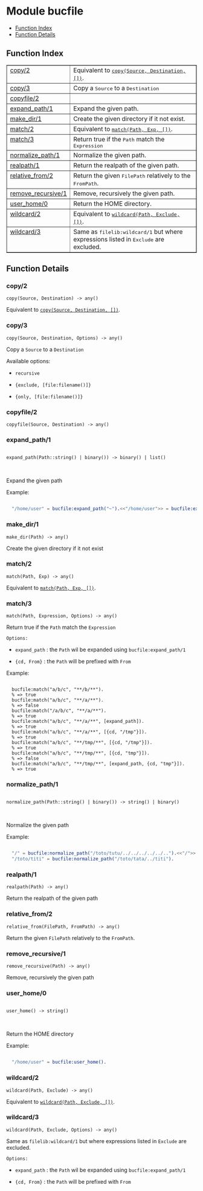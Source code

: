 

# Module bucfile #
* [Function Index](#index)
* [Function Details](#functions)

<a name="index"></a>

## Function Index ##


<table width="100%" border="1" cellspacing="0" cellpadding="2" summary="function index"><tr><td valign="top"><a href="#copy-2">copy/2</a></td><td>Equivalent to <a href="#copy-3"><tt>copy(Source, Destination, [])</tt></a>.</td></tr><tr><td valign="top"><a href="#copy-3">copy/3</a></td><td>
Copy a <tt>Source</tt> to a <tt>Destination</tt></td></tr><tr><td valign="top"><a href="#copyfile-2">copyfile/2</a></td><td></td></tr><tr><td valign="top"><a href="#expand_path-1">expand_path/1</a></td><td>
Expand the given path.</td></tr><tr><td valign="top"><a href="#make_dir-1">make_dir/1</a></td><td>
Create the given directory if it not exist.</td></tr><tr><td valign="top"><a href="#match-2">match/2</a></td><td>Equivalent to <a href="#match-3"><tt>match(Path, Exp, [])</tt></a>.</td></tr><tr><td valign="top"><a href="#match-3">match/3</a></td><td>
Return true if the <tt>Path</tt> match the <tt>Expression</tt></td></tr><tr><td valign="top"><a href="#normalize_path-1">normalize_path/1</a></td><td>
Normalize the given path.</td></tr><tr><td valign="top"><a href="#realpath-1">realpath/1</a></td><td>
Return the realpath of the given path.</td></tr><tr><td valign="top"><a href="#relative_from-2">relative_from/2</a></td><td>
Return the given <tt>FilePath</tt> relatively to the <tt>FromPath</tt>.</td></tr><tr><td valign="top"><a href="#remove_recursive-1">remove_recursive/1</a></td><td>
Remove, recursively the given path.</td></tr><tr><td valign="top"><a href="#user_home-0">user_home/0</a></td><td>
Return the HOME directory.</td></tr><tr><td valign="top"><a href="#wildcard-2">wildcard/2</a></td><td>Equivalent to <a href="#wildcard-3"><tt>wildcard(Path, Exclude, [])</tt></a>.</td></tr><tr><td valign="top"><a href="#wildcard-3">wildcard/3</a></td><td>
Same as <tt>filelib:wildcard/1</tt> but where expressions listed in <tt>Exclude</tt> are excluded.</td></tr></table>


<a name="functions"></a>

## Function Details ##

<a name="copy-2"></a>

### copy/2 ###

`copy(Source, Destination) -> any()`

Equivalent to [`copy(Source, Destination, [])`](#copy-3).

<a name="copy-3"></a>

### copy/3 ###

`copy(Source, Destination, Options) -> any()`

Copy a `Source` to a `Destination`

Available options:

* `recursive`

* `{exclude, [file:filename()]}`

* `{only, [file:filename()]}`


<a name="copyfile-2"></a>

### copyfile/2 ###

`copyfile(Source, Destination) -> any()`

<a name="expand_path-1"></a>

### expand_path/1 ###

<pre><code>
expand_path(Path::string() | binary()) -&gt; binary() | list()
</code></pre>
<br />

Expand the given path

Example:

```erlang

  "/home/user" = bucfile:expand_path("~").<<"/home/user">> = bucfile:expand_path(<<"~">>).
```

<a name="make_dir-1"></a>

### make_dir/1 ###

`make_dir(Path) -> any()`

Create the given directory if it not exist

<a name="match-2"></a>

### match/2 ###

`match(Path, Exp) -> any()`

Equivalent to [`match(Path, Exp, [])`](#match-3).

<a name="match-3"></a>

### match/3 ###

`match(Path, Expression, Options) -> any()`

Return true if the `Path` match the `Expression`

`Options:`

* `expand_path` : the `Path` wil be expanded using `bucfile:expand_path/1`

* `{cd, From}` : the `Path` will be prefixed with `From`


Example:

```

  bucfile:match("a/b/c", "**/b/**").
  % => true
  bucfile:match("a/b/c", "**/a/**").
  % => false
  bucfile:match("/a/b/c", "**/a/**").
  % => true
  bucfile:match("a/b/c", "**/a/**", [expand_path]).
  % => true
  bucfile:match("a/b/c", "**/a/**", [{cd, "/tmp"}]).
  % => true
  bucfile:match("a/b/c", "**/tmp/**", [{cd, "/tmp"}]).
  % => true
  bucfile:match("a/b/c", "**/tmp/**", [{cd, "tmp"}]).
  % => false
  bucfile:match("a/b/c", "**/tmp/**", [expand_path, {cd, "tmp"}]).
  % => true
```

<a name="normalize_path-1"></a>

### normalize_path/1 ###

<pre><code>
normalize_path(Path::string() | binary()) -&gt; string() | binary()
</code></pre>
<br />

Normalize the given path

Example:

```erlang

  "/" = bucfile:normalize_path("/toto/tutu/../../../../../..").<<"/">> = bucfile:normalize_path(<<"/toto/tutu/../../../../../..">>).
  "/toto/titi" = bucfile:normalize_path("/toto/tata/../titi").
```

<a name="realpath-1"></a>

### realpath/1 ###

`realpath(Path) -> any()`

Return the realpath of the given path

<a name="relative_from-2"></a>

### relative_from/2 ###

`relative_from(FilePath, FromPath) -> any()`

Return the given `FilePath` relatively to the `FromPath`.

<a name="remove_recursive-1"></a>

### remove_recursive/1 ###

`remove_recursive(Path) -> any()`

Remove, recursively the given path

<a name="user_home-0"></a>

### user_home/0 ###

<pre><code>
user_home() -&gt; string()
</code></pre>
<br />

Return the HOME directory

Example:

```erlang

  "/home/user" = bucfile:user_home().
```

<a name="wildcard-2"></a>

### wildcard/2 ###

`wildcard(Path, Exclude) -> any()`

Equivalent to [`wildcard(Path, Exclude, [])`](#wildcard-3).

<a name="wildcard-3"></a>

### wildcard/3 ###

`wildcard(Path, Exclude, Options) -> any()`

Same as `filelib:wildcard/1` but where expressions listed in `Exclude` are excluded.

`Options:`

* `expand_path` : the `Path` wil be expanded using `bucfile:expand_path/1`

* `{cd, From}` : the `Path` will be prefixed with `From`


